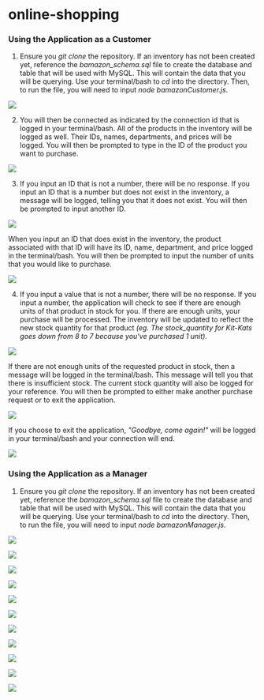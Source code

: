 # online-shopping

### Using the Application as a Customer

1. Ensure you *git clone* the repository.  If an inventory has not been created yet, reference the *bamazon_schema.sql* file to create the database and table that will be used with MySQL.  This will contain the data that you will be querying.  Use your terminal/bash to *cd* into the directory.  Then, to run the file, you will need to input *node bamazonCustomer.js*.

![](https://azukimochi.github.io/online-shopping/images/screenshot_1.png)

2. You will then be connected as indicated by the connection id that is logged in your terminal/bash.  All of the products in the inventory will be logged as well.  Their IDs, names, departments, and prices will be logged.  You will then be prompted to type in the ID of the product you want to purchase. 

![](https://azukimochi.github.io/online-shopping/images/screenshot_2.png)

3. If you input an ID that is not a number, there will be no response.  If you input an ID that is a number but does not exist in the inventory, a message will be logged, telling you that it does not exist.  You will then be prompted to input another ID. 

![](https://azukimochi.github.io/online-shopping/images/screenshot_3.png)

When you input an ID that does exist in the inventory, the product associated with that ID will have its ID, name, department, and price logged in the terminal/bash.  You will then be prompted to input the number of units that you would like to purchase. 

![](https://azukimochi.github.io/online-shopping/images/screenshot_4.png)

4. If you input a value that is not a number, there will be no response.  If you input a number, the application will check to see if there are enough units of that product in stock for you.  If there are enough units, your purchase will be processed.  The inventory will be updated to reflect the new stock quantity for that product *(eg. The stock_quantity for Kit-Kats goes down from 8 to 7 because you've purchased 1 unit).*

![](https://azukimochi.github.io/online-shopping/images/screenshot_5.png)

If there are not enough units of the requested product in stock, then a message will be logged in the terminal/bash.  This message will tell you that there is insufficient stock.  The current stock quantity will also be logged for your reference.  You will then be prompted to either make another purchase request or to exit the application.  

![](https://azukimochi.github.io/online-shopping/images/screenshot_6.png)

If you choose to exit the application, *"Goodbye, come again!"* will be logged in your terminal/bash and your connection will end. 

![](https://azukimochi.github.io/online-shopping/images/screenshot_7.png)

### Using the Application as a Manager

1. Ensure you *git clone* the repository.  If an inventory has not been created yet, reference the *bamazon_schema.sql* file to create the database and table that will be used with MySQL.  This will contain the data that you will be querying.  Use your terminal/bash to *cd* into the directory.  Then, to run the file, you will need to input *node bamazonManager.js*.

![](https://azukimochi.github.io/online-shopping/images/screenshot_8.png)

![](https://azukimochi.github.io/online-shopping/images/screenshot_9.png)

![](https://azukimochi.github.io/online-shopping/images/screenshot_10.png)

![](https://azukimochi.github.io/online-shopping/images/screenshot_11.png)

![](https://azukimochi.github.io/online-shopping/images/screenshot_12.png)

![](https://azukimochi.github.io/online-shopping/images/screenshot_13.png)

![](https://azukimochi.github.io/online-shopping/images/screenshot_14.png)

![](https://azukimochi.github.io/online-shopping/images/screenshot_15.png)

![](https://azukimochi.github.io/online-shopping/images/screenshot_16.png)

![](https://azukimochi.github.io/online-shopping/images/screenshot_17.png)

![](https://azukimochi.github.io/online-shopping/images/screenshot_18.png)






